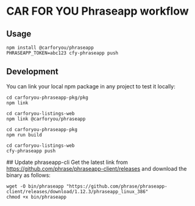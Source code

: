 # CAR FOR YOU Phraseapp workflow

## Usage

```
npm install @carforyou/phraseapp
PHRASEAPP_TOKEN=abc123 cfy-phraseapp push
```

## Development
You can link your local npm package in any project to test it locally:
```
cd carforyou-phraseapp-pkg/pkg
npm link

cd carforyou-listings-web
npm link @carforyou/phraseapp

cd carforyou-phraseapp-pkg
npm run build

cd carforyou-listings-web
cfy-phraseapp push
```

## Update phraseapp-cli
Get the latest link from https://github.com/phrase/phraseapp-client/releases and download the binary as follows:
```
wget -O bin/phraseapp "https://github.com/phrase/phraseapp-client/releases/download/1.12.3/phraseapp_linux_386"
chmod +x bin/phraseapp
```
